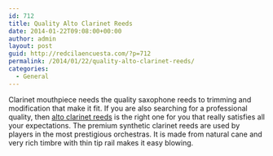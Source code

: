 ```yaml
---
id: 712
title: Quality Alto Clarinet Reeds
date: 2014-01-22T09:08:00+00:00
author: admin
layout: post
guid: http://redcilaencuesta.com/?p=712
permalink: /2014/01/22/quality-alto-clarinet-reeds/
categories:
  - General
---
```

Clarinet mouthpiece needs the quality saxophone reeds to trimming and modification that make it fit. If you are also searching for a professional quality, then [alto clarinet reeds](http://www.musiciansfriend.com/woodwinds/marca-contra-alto-clarinet-reeds) is the right one for you that really satisfies all your expectations. The premium synthetic clarinet reeds are used by players in the most prestigious orchestras. It is made from natural cane and very rich timbre with thin tip rail makes it easy blowing.